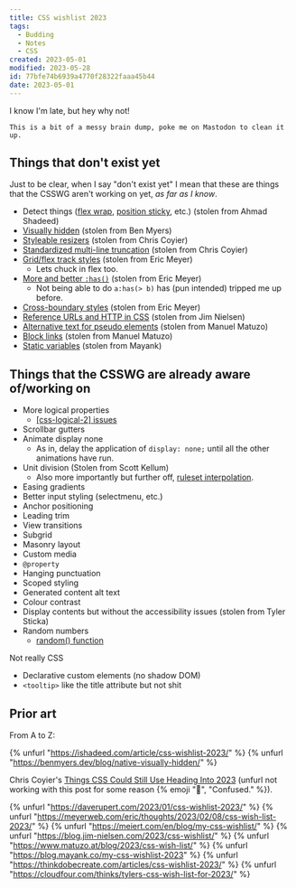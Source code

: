 ```yaml
---
title: CSS wishlist 2023
tags:
  - Budding
  - Notes
  - CSS
created: 2023-05-01
modified: 2023-05-28
id: 77bfe74b6939a4770f28322faaa45b44
date: 2023-05-01
---
```

I know I'm late, but hey why not!

~~~ callout **To be polished...**
This is a bit of a messy brain dump, poke me on Mastodon to clean it up.
~~~

## Things that don't exist yet

Just to be clear, when I say "don't exist yet" I mean that these are things that the CSSWG aren't working on yet, *as far as I know*.

- Detect things ([flex wrap](https://ishadeed.com/article/css-wishlist-2023/#flex-wrapping-detection), [position sticky](https://ishadeed.com/article/css-wishlist-2023/#detect-when-sticky-is-active), etc.)  (stolen from Ahmad Shadeed)
- [Visually hidden](https://benmyers.dev/blog/native-visually-hidden/) (stolen from Ben Myers)
- [Styleable resizers](https://chriscoyier.net/2022/12/21/things-css-could-still-use-heading-into-2023/#styleable-resizers) (stolen from Chris Coyier)
- [Standardized multi-line truncation](https://chriscoyier.net/2022/12/21/things-css-could-still-use-heading-into-2023/#standardized-multi-line-truncation) (stolen from Chris Coyier)
- [Grid/flex track styles](https://meyerweb.com/eric/thoughts/2023/02/08/css-wish-list-2023/#grid-track-styles) (stolen from Eric Meyer)
  - Lets chuck in flex too.
- [More and better `:has()`](https://meyerweb.com/eric/thoughts/2023/02/08/css-wish-list-2023/#more-and-better-has) (stolen from Eric Meyer)
  - Not being able to do `a:has(> b)` has (pun intended) tripped me up before.
- [Cross-boundary styles](https://meyerweb.com/eric/thoughts/2023/02/08/css-wish-list-2023/#cross-boundary-styles) (stolen from Eric Meyer)
- [Reference URLs and HTTP in CSS](https://blog.jim-nielsen.com/2023/css-wishlist/#me-reference-urls-and-http-in-css) (stolen from Jim Nielsen)
- [Alternative text for pseudo elements](https://www.matuzo.at/blog/2023/css-wish-list/#alternative-text-for-pseudo-elements) (stolen from Manuel Matuzo)
- [Block links](https://www.matuzo.at/blog/2023/css-wish-list/#block-links) (stolen from Manuel Matuzo)
- [Static variables](https://blog.mayank.co/my-css-wishlist-2023#heading-static-variables) (stolen from Mayank)

## Things that the CSSWG are already aware of/working on
- More logical properties
  - [\[css-logical-2\] issues](https://github.com/w3c/csswg-drafts/labels/css-logical-2)
- Scrollbar gutters
- Animate display none
  - As in, delay the application of `display: none;` until all the other animations have run.
- Unit division (Stolen from Scott Kellum)
  - Also more importantly but further off, [ruleset interpolation](https://css.typetura.com/ruleset-interpolation/explainer/).
- Easing gradients
- Better input styling (selectmenu, etc.)
- Anchor positioning
- Leading trim
- View transitions
- Subgrid
- Masonry layout
- Custom media
- `@property`
- Hanging punctuation
- Scoped styling
- Generated content alt text
- Colour contrast
- Display contents but without the accessibility issues (stolen from Tyler Sticka)
- Random numbers
  - [random() function](https://github.com/w3c/csswg-drafts/issues/2826#issuecomment-1204305712)

Not really CSS
- Declarative custom elements (no shadow DOM)
- `<tooltip>` like the title attribute but not shit

## Prior art

From A to Z:

{% unfurl "https://ishadeed.com/article/css-wishlist-2023/" %}
{% unfurl "https://benmyers.dev/blog/native-visually-hidden/" %}

Chris Coyier's [Things CSS Could Still Use Heading Into 2023](https://chriscoyier.net/2022/12/21/things-css-could-still-use-heading-into-2023/) (unfurl not working with this post for some reason {% emoji "🤔", "Confused." %}).

{% unfurl "https://daverupert.com/2023/01/css-wishlist-2023/" %}
{% unfurl "https://meyerweb.com/eric/thoughts/2023/02/08/css-wish-list-2023/" %}
{% unfurl "https://meiert.com/en/blog/my-css-wishlist/" %}
{% unfurl "https://blog.jim-nielsen.com/2023/css-wishlist/" %}
{% unfurl "https://www.matuzo.at/blog/2023/css-wish-list/" %}
{% unfurl "https://blog.mayank.co/my-css-wishlist-2023" %}
{% unfurl "https://thinkdobecreate.com/articles/css-wishlist-2023/" %}
{% unfurl "https://cloudfour.com/thinks/tylers-css-wish-list-for-2023/" %}